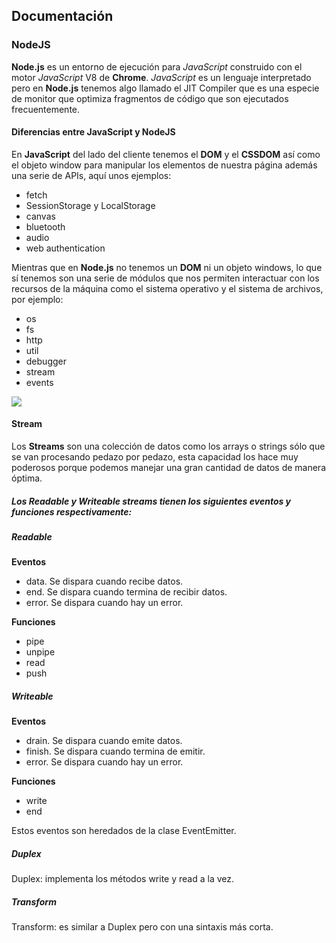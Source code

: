 ## Documentación

### NodeJS

**Node.js** es un entorno de ejecución para _JavaScript_ construido con el motor _JavaScript_ V8 de **Chrome**. _JavaScript_ es un lenguaje interpretado pero en **Node.js** tenemos algo llamado el JIT Compiler que es una especie de monitor que optimiza fragmentos de código que son ejecutados frecuentemente.

#### Diferencias entre JavaScript y NodeJS

En **JavaScript** del lado del cliente tenemos el **DOM** y el **CSSDOM** así como el objeto window para manipular los elementos de nuestra página además una serie de APIs, aquí unos ejemplos:

- fetch
- SessionStorage y LocalStorage
- canvas
- bluetooth
- audio
- web authentication

Mientras que en **Node.js** no tenemos un **DOM** ni un objeto windows, lo que sí tenemos son una serie de módulos que nos permiten interactuar con los recursos de la máquina como el sistema operativo y el sistema de archivos, por ejemplo:

- os
- fs
- http
- util
- debugger
- stream
- events

![](https://static.platzi.com/media/user_upload/Mesa%20de%20trabajo%202-f92e8007-a0be-4bbe-9d53-98bc5f0180db.jpg)

#### Stream

Los **Streams** son una colección de datos como los arrays o strings sólo que se van procesando pedazo por pedazo, esta capacidad los hace muy poderosos porque podemos manejar una gran cantidad de datos de manera óptima.

##### Los Readable y Writeable streams tienen los siguientes eventos y funciones respectivamente:

##### Readable

**Eventos**

- data. Se dispara cuando recibe datos.
- end. Se dispara cuando termina de recibir datos.
- error. Se dispara cuando hay un error.

**Funciones**

- pipe
- unpipe
- read
- push

##### Writeable

**Eventos**

- drain. Se dispara cuando emite datos.
- finish. Se dispara cuando termina de emitir.
- error. Se dispara cuando hay un error.

**Funciones**

- write
- end

Estos eventos son heredados de la clase EventEmitter.

##### Duplex

Duplex: implementa los métodos write y read a la vez.

##### Transform

Transform: es similar a Duplex pero con una sintaxis más corta.
